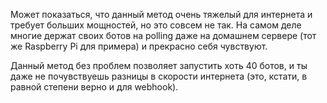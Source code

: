 Может показаться, что данный метод очень тяжелый для интернета и требует больших мощностей, но это совсем не так. На самом деле многие держат своих ботов на polling даже на домашнем сервере (тот же Raspberry Pi для примера) и прекрасно себя чувствуют.

Данный метод без проблем позволяет запустить хоть 40 ботов, и ты даже не почувствуешь разницы в скорости интернета (это, кстати, в равной степени верно и для webhook).